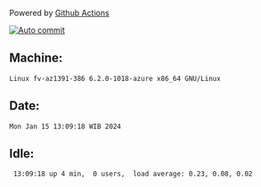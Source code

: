 Powered by [Github Actions](https://github.com/features/actions)

[![Auto commit](https://github.com/hiage/workstation/workflows/Auto%20commit/badge.svg)](https://github.com/hiage/workstation/actions?query=workflow%3A%22Auto+commit%22)

## Machine:
```
Linux fv-az1391-386 6.2.0-1018-azure x86_64 GNU/Linux
```
## Date:
```
Mon Jan 15 13:09:18 WIB 2024
```
## Idle:
```
 13:09:18 up 4 min,  0 users,  load average: 0.23, 0.08, 0.02
```
